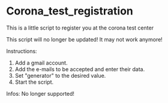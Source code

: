 # Corona_test_registration
This is a little script to register you at the corona test center

This script will no longer be updated! It may not work anymore!

Instructions:
1. Add a gmail account.
2. Add the e-mails to be accepted and enter their data.
3. Set "generator" to the desired value.
4. Start the script.

Infos:
No longer supported!
